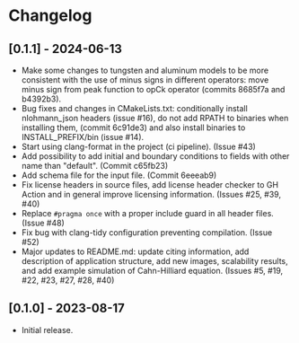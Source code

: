<!--
SPDX-FileCopyrightText: 2025 VTT Technical Research Centre of Finland Ltd
SPDX-License-Identifier: AGPL-3.0-or-later
-->

# Changelog

## [0.1.1] - 2024-06-13

- Make some changes to tungsten and aluminum models to be more consistent with
  the use of minus signs in different operators: move minus sign from peak
  function to opCk operator (commits 8685f7a and b4392b3).
- Bug fixes and changes in CMakeLists.txt: conditionally install nlohmann_json
  headers (issue #16), do not add RPATH to binaries when installing them,
  (commit 6c91de3) and also install binaries to INSTALL_PREFIX/bin (issue #14).
- Start using clang-format in the project (ci pipeline). (Issue #43)
- Add possibility to add initial and boundary conditions to fields with other
  name than "default". (Commit c65fb23)
- Add schema file for the input file. (Commit 6eeeab9)
- Fix license headers in source files, add license header checker to GH Action
  and in general improve licensing information. (Issues #25, #39, #40)
- Replace `#pragma once` with a proper include guard in all header files. (Issue
  #48)
- Fix bug with clang-tidy configuration preventing compilation. (Issue #52)
- Major updates to README.md: update citing information, add description of
  application structure, add new images, scalability results, and add example
  simulation of Cahn-Hilliard equation. (Issues #5, #19, #22, #23, #27, #28,
  #40)

## [0.1.0] - 2023-08-17

- Initial release.
